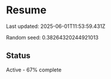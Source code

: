 # Resume

Last updated: 2025-06-01T11:53:59.431Z

Random seed: 0.38264320244921013

## Status

Active - 67% complete